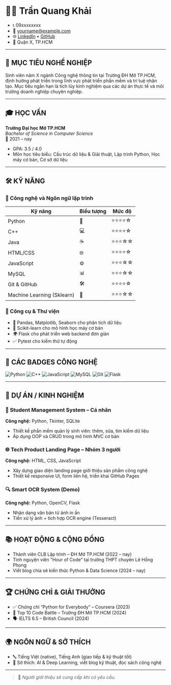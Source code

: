 # 🧑‍💻 Trần Quang Khải

- 📞 09xxxxxxxx  
- 📧 yourname@example.com  
- 🌐 [LinkedIn](https://linkedin.com/in/yourprofile) • [GitHub](https://github.com/yourusername)  
- 📍 Quận X, TP.HCM

---

## 🎯 MỤC TIÊU NGHỀ NGHIỆP

Sinh viên năm X ngành Công nghệ thông tin tại Trường ĐH Mở TP.HCM, định hướng phát triển trong lĩnh vực phát triển phần mềm và trí tuệ nhân tạo. Mục tiêu ngắn hạn là tích lũy kinh nghiệm qua các dự án thực tế và môi trường doanh nghiệp chuyên nghiệp.

---

## 🎓 HỌC VẤN

**Trường Đại học Mở TP.HCM**  
_Bachelor of Science in Computer Science_  
📅 2021 – nay  
- GPA: 3.5 / 4.0  
- Môn học tiêu biểu: Cấu trúc dữ liệu & Giải thuật, Lập trình Python, Học máy cơ bản, Cơ sở dữ liệu

---

## 🛠️ KỸ NĂNG

### 🔧 Công nghệ và Ngôn ngữ lập trình

| Kỹ năng                  | Biểu tượng | Mức độ       |
|--------------------------|------------|--------------|
| Python                   | 🐍         | ⭐⭐⭐⭐☆        |
| C++                      | 💻         | ⭐⭐⭐⭐☆        |
| Java                     | ☕         | ⭐⭐⭐☆☆        |
| HTML/CSS                 | 🌐         | ⭐⭐⭐⭐☆        |
| JavaScript               | ⚙️         | ⭐⭐⭐☆☆        |
| MySQL                    | 📊         | ⭐⭐⭐☆☆        |
| Git & GitHub             | 🛠         | ⭐⭐⭐⭐☆        |
| Machine Learning (Sklearn)| 🧠        | ⭐⭐⭐☆☆        |

### 🧪 Công cụ & Thư viện

- 🔬 Pandas, Matplotlib, Seaborn cho phân tích dữ liệu  
- 🧠 Scikit-learn cho mô hình học máy cơ bản  
- 🌍 Flask cho phát triển web backend đơn giản  
- ✅ Pytest cho kiểm thử tự động

---

## 🧪 CÁC BADGES CÔNG NGHỆ

![Python](https://img.shields.io/badge/Python-3776AB?style=flat&logo=python&logoColor=white)
![C++](https://img.shields.io/badge/C++-00599C?style=flat&logo=c%2B%2B&logoColor=white)
![JavaScript](https://img.shields.io/badge/JavaScript-F7DF1E?style=flat&logo=javascript&logoColor=black)
![MySQL](https://img.shields.io/badge/MySQL-4479A1?style=flat&logo=mysql&logoColor=white)
![Git](https://img.shields.io/badge/Git-F05032?style=flat&logo=git&logoColor=white)
![Flask](https://img.shields.io/badge/Flask-000000?style=flat&logo=flask&logoColor=white)

---

## 💼 DỰ ÁN / KINH NGHIỆM

### 📌 Student Management System – Cá nhân  
**Công nghệ:** Python, Tkinter, SQLite  
- Thiết kế phần mềm quản lý sinh viên: thêm, sửa, tìm kiếm dữ liệu  
- Áp dụng OOP và CRUD trong mô hình MVC cơ bản  

### 🌐 Tech Product Landing Page – Nhóm 3 người  
**Công nghệ:** HTML, CSS, JavaScript  
- Xây dựng giao diện landing page giới thiệu sản phẩm công nghệ  
- Thiết kế responsive UI, form liên hệ, triển khai GitHub Pages  

### 🔍 Smart OCR System (Demo)  
**Công nghệ:** Python, OpenCV, Flask  
- Nhận dạng văn bản từ ảnh in ấn  
- Tiền xử lý ảnh + tích hợp OCR engine (Tesseract)

---

## 📚 HOẠT ĐỘNG & CỘNG ĐỒNG

- Thành viên CLB Lập trình – ĐH Mở TP.HCM (2022 – nay)  
- Tình nguyện viên "Hour of Code" tại trường THPT chuyên Lê Hồng Phong  
- Viết blog chia sẻ kiến thức Python & Data Science (2024 – nay)

---

## 🏆 CHỨNG CHỈ & GIẢI THƯỞNG

- ✅ Chứng chỉ “Python for Everybody” – Coursera (2023)  
- 🥈 Top 10 Code Battle – Trường ĐH Mở TP.HCM (2024)  
- 🗣 IELTS 6.5 – British Council (2024)

---

## 🌍 NGÔN NGỮ & SỞ THÍCH

- 🔤 Tiếng Việt (native), Tiếng Anh (giao tiếp & kỹ thuật tốt)  
- 🧠 Sở thích: AI & Deep Learning, viết blog kỹ thuật, đọc sách công nghệ  

---

> 📌 *Người giới thiệu sẽ cung cấp khi có yêu cầu.*
